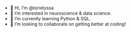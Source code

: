 - 👋 Hi, I’m @torielyssa
- 👀 I’m interested in neuroscience & data science.
- 🌱 I’m currently learning Python & SQL.
- 💞️ I’m looking to collaborate on getting better at coding!

<!---
torielyssa/torielyssa is a ✨ special ✨ repository because its `README.md` (this file) appears on your GitHub profile.
You can click the Preview link to take a look at your changes.
--->
